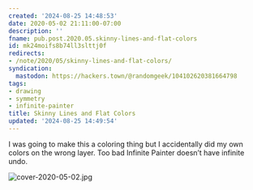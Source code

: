 ```yaml
---
created: '2024-08-25 14:48:53'
date: 2020-05-02 21:11:00-07:00
description: ''
fname: pub.post.2020.05.skinny-lines-and-flat-colors
id: mk24moifs8b74ll3slttj0f
redirects:
- /note/2020/05/skinny-lines-and-flat-colors/
syndication:
  mastodon: https://hackers.town/@randomgeek/104102620381664798
tags:
- drawing
- symmetry
- infinite-painter
title: Skinny Lines and Flat Colors
updated: '2024-08-25 14:49:54'
---
```


I was going to make this a coloring thing but I accidentally did my own colors on the wrong layer. Too bad Infinite Painter doesn’t have infinite undo.

![cover-2020-05-02.jpg](assets/img/2020/cover-2020-05-02.jpg "and then suddenly for no good reason — **lens flare!**")